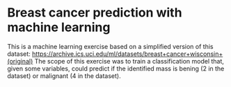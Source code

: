 # Breast cancer prediction with machine learning

This is a machine learning exercise based on a simplified version of this dataset: https://archive.ics.uci.edu/ml/datasets/breast+cancer+wisconsin+(original)
The scope of this exercise was to train a classification model that, given some variables, could predict if the identified mass is bening (2 in the dataset) or malignant (4 in the dataset).

